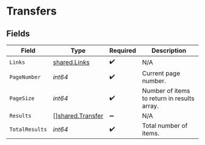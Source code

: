 # Transfers


## Fields

| Field                                                       | Type                                                        | Required                                                    | Description                                                 |
| ----------------------------------------------------------- | ----------------------------------------------------------- | ----------------------------------------------------------- | ----------------------------------------------------------- |
| `Links`                                                     | [shared.Links](../../../pkg/models/shared/links.md)         | :heavy_check_mark:                                          | N/A                                                         |
| `PageNumber`                                                | *int64*                                                     | :heavy_check_mark:                                          | Current page number.                                        |
| `PageSize`                                                  | *int64*                                                     | :heavy_check_mark:                                          | Number of items to return in results array.                 |
| `Results`                                                   | [][shared.Transfer](../../../pkg/models/shared/transfer.md) | :heavy_minus_sign:                                          | N/A                                                         |
| `TotalResults`                                              | *int64*                                                     | :heavy_check_mark:                                          | Total number of items.                                      |